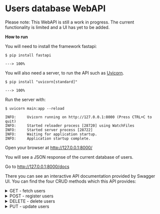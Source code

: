 # Users database WebAPI

Please note: This WebAPI is still a work in progress. The current functionality is limited and a UI has yet to be added.

**How to run**

You will need to install the framework fastapi:

```console
$ pip install fastapi

---> 100%
```


You will also need a server, to run the API such as <a href="https://www.uvicorn.org" class="external-link" target="_blank">Uvicorn</a>.


```console
$ pip install "uvicorn[standard]"

---> 100%
```


Run the server with:

```console
$ uvicorn main:app --reload

INFO:     Uvicorn running on http://127.0.0.1:8000 (Press CTRL+C to quit)
INFO:     Started reloader process [28720] using WatchFiles
INFO:     Started server process [28722]
INFO:     Waiting for application startup.
INFO:     Application startup complete.
```

Open your browser at http://127.0.0.1:8000/

You will see a JSON response of the current database of users.

Go to http://127.0.0.1:8000/docs

There you can see an interactive API documentation provided by Swagger UI.
You can find the four CRUD methods which this API provides:

<details><summary>GET - fetch users</summary>
  If you collapse the GET method, you can press the button *Try it out*.
  If you now press the button *Execute* you can view the response down below.
  The Code *200* means that the request was successful.
  Inside the *response body* you can see the results of the request - the current users in the database.
</details>
<details><summary>POST - register users</summary>
  If you collapse the POST method, you can press the button *Try it out*.
  With the POST request you are able to register a new user.
  Inside the *Request body <sup>required</sup>* you can find the variables where you can assign the values for a user that you want to create.
  
  The *id* variable is optional, as the API will assign a UUID automatically if none is provided. Be aware that only valid UUIDs are accepted.
  
  The *first_name* and *last_name* are required fields. Please enter the first and last name of the new user inside the quotation marks where "string" is written.
  
  The *middle_name* is optional. You may delete this row if you do not wish to assign a middle name to the user.
  
  The *gender* is required. You can assign either *male*, *female*, or *other* by writing it inside the quotation marks.
  
  The *roles* is required. You can assign multiple roles to a user. The following roles are available and can be written inside the quotation marks:
  admin, teacher, assistant, student, researcher
  If you want to assign several roles to a user, add a comma after the quotation marks of the first role and add the next role in a new set of quotation marks.
  
  
  If you now press the button *Execute* you can see in the response down below code 200, meaning the request was a success, and see in the response body the *id* assigned to the new user.
</details>
<details><summary>DELETE - delete users</summary>
  If you collapse the DELETE method, you can press the button *Try it out*.
  With the DELETE request you are able to remove an existing user from the database.
  Enter the UUID of an existing user into the *user_id* field and press *Execute*.
  In the response window down below the code 200 shows that the request was a success. If you want to confirm which users are left in the database, you can do a GET request as described above.
</details>
<details><summary>PUT - update users</summary>
  If you collapse the PUT method, you can press the button *Try it out*.
  With the PUT request you are able to update the data of an existing user.
  First you need to enter the UUID of that user in the *user_id* field.
  Then you can change the values which you would like to update in the request body below.
  Be aware to delete the variables from the request body, which you do not want to update.
  When you press the button *Execute* you will see the code 200 below, meaning the request was a success and the user information was updated. If you want to confirm the updated user information, you can do a GET request as described above.
</details>
